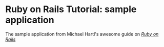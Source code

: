 # Ruby on Rails Tutorial: sample application

The sample application from Michael Hartl's awesome guide on [*Ruby on Rails*](http://railstutorial.org) 
